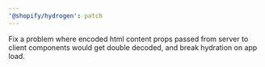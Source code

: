 ```yaml
---
'@shopify/hydrogen': patch
---
```


Fix a problem where encoded html content props passed from server to client components would get double decoded, and break hydration on app load.
